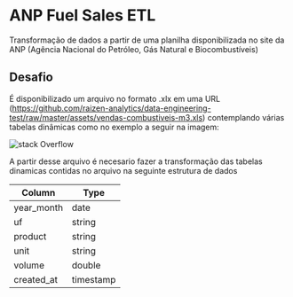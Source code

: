 # ANP Fuel Sales ETL
Transformação de dados a partir de uma planilha disponibilizada no site da ANP (Agência Nacional do Petróleo, Gás Natural e Biocombustíveis)

## Desafio

É disponibilizado um arquivo no formato .xlx em uma URL (https://github.com/raizen-analytics/data-engineering-test/raw/master/assets/vendas-combustiveis-m3.xls)  contemplando várias tabelas dinâmicas como no exemplo a seguir na imagem:


![stack Overflow](https://raw.githubusercontent.com/raizen-analytics/data-engineering-test/master/images/pivot.png)

A partir desse arquivo é necesario fazer a transformação das tabelas dinamicas contidas no arquivo na seguinte estrutura de dados


| Column     | Type      |
|------------|-----------|
| year_month | date      |
| uf         | string    |
| product    | string    |
| unit       | string    |
| volume     | double    |
| created_at | timestamp |


##
